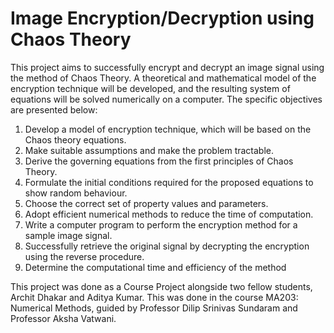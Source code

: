 # Image Encryption/Decryption using Chaos Theory
This project aims to successfully encrypt and decrypt an image signal using the method of Chaos Theory. A theoretical and mathematical model of the encryption technique will be developed, and the resulting system of equations will be solved numerically on a computer. The specific objectives are presented below:

1. Develop a model of encryption technique, which will be based on the Chaos theory equations. 
2. Make suitable assumptions and make the problem tractable. 
3. Derive the governing equations from the first principles of Chaos Theory. 
4. Formulate the initial conditions required for the proposed equations to show random behaviour.
5. Choose the correct set of property values and parameters. 
6. Adopt efficient numerical methods to reduce the time of computation.
7. Write a computer program to perform the encryption method for a sample image signal.
8. Successfully retrieve the original signal by decrypting the encryption using the reverse procedure.  
9. Determine the computational time and efficiency of the method

This project was done as a Course Project alongside two fellow students, Archit Dhakar and Aditya Kumar. This was done in the course MA203: Numerical Methods, guided by Professor Dilip Srinivas Sundaram and Professor Aksha Vatwani.
